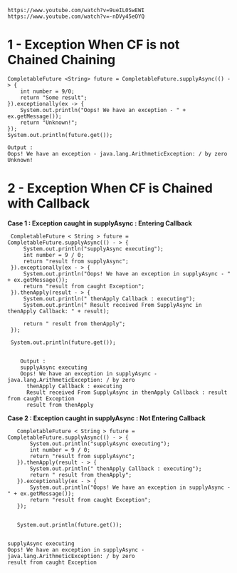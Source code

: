 
	https://www.youtube.com/watch?v=9ueIL0SwEWI
	https://www.youtube.com/watch?v=-nDVy45eOYQ


# 1 - Exception When CF is not Chained Chaining

	CompletableFuture <String> future = CompletableFuture.supplyAsync(() - > {
	    int number = 9/0;
	    return "Some result";
	}).exceptionally(ex -> {
	    System.out.println("Oops! We have an exception - " + ex.getMessage());
	    return "Unknown!";
	});
	System.out.println(future.get());
	
    Output : 
    Oops! We have an exception - java.lang.ArithmeticException: / by zero
    Unknown!

  
  
# 2 -  Exception When CF is Chained with Callback 

  **Case 1 : Exception caught in supplyAsync : Entering Callback**

	 CompletableFuture < String > future = CompletableFuture.supplyAsync(() - > {
	     System.out.println("supplyAsync executing");
	     int number = 9 / 0;
	     return "result from supplyAsync";
	 }).exceptionally(ex - > {
	     System.out.println("Oops! We have an exception in supplyAsync - " + ex.getMessage());
	     return "result from caught Exception";
	 }).thenApply(result - > {
	     System.out.println(" thenApply Callback : executing");
	     System.out.println(" Result received From SupplyAsync in thenApply Callback: " + result);

	     return " result from thenApply";
	 });

	 System.out.println(future.get());
    
               
        Output : 
        supplyAsync executing
        Oops! We have an exception in supplyAsync - java.lang.ArithmeticException: / by zero
          thenApply Callback : executing
          Result received From SupplyAsync in thenApply Callback : result from caught Exception
          result from thenApply


  **Case 2 : Exception caught in supplyAsync : Not Entering Callback**

	   CompletableFuture < String > future = CompletableFuture.supplyAsync(() - > {
	       System.out.println("supplyAsync executing");
	       int number = 9 / 0;
	       return "result from supplyAsync";
	   }).thenApply(result - > {
	       System.out.println(" thenApply Callback : executing");
	       return " result from thenApply";
	   }).exceptionally(ex - > {
	       System.out.println("Oops! We have an exception in supplyAsync - " + ex.getMessage());
	       return "result from caught Exception";
	   });


       System.out.println(future.get());


    supplyAsync executing
    Oops! We have an exception in supplyAsync - java.lang.ArithmeticException: / by zero
    result from caught Exception


      
